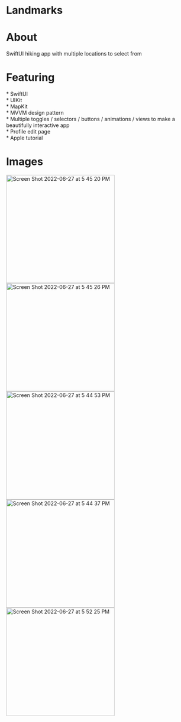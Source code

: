 # Landmarks

<h1>About</h1>
SwiftUI hiking app with multiple locations to select from

<h1>Featuring</h1>
* SwiftUI <br>
* UIKit <br>
* MapKit <br>
* MVVM design pattern <br>
* Multiple toggles / selectors / buttons / animations / views to make a beautifully interactive app <br>
* Profile edit page <br>
* Apple tutorial <br>

<h1>Images</h1>
<img width="293" alt="Screen Shot 2022-06-27 at 5 45 20 PM" src="https://user-images.githubusercontent.com/87610332/176041222-e6e4b4df-dfb4-4748-ab88-fb0c20b21a1f.png">

<img width="293" alt="Screen Shot 2022-06-27 at 5 45 26 PM" src="https://user-images.githubusercontent.com/87610332/176041252-ecfd9f81-3ead-4517-8d77-8f34eea10fd4.png">
<img width="293" alt="Screen Shot 2022-06-27 at 5 44 53 PM" src="https://user-images.githubusercontent.com/87610332/176041264-55c0a251-46d2-45c0-862c-df1e9756da9d.png">
<img width="293" alt="Screen Shot 2022-06-27 at 5 44 37 PM" src="https://user-images.githubusercontent.com/87610332/176041270-efeab99e-be67-49a1-bd89-813500d41bd9.png">

<img width="293" alt="Screen Shot 2022-06-27 at 5 52 25 PM" src="https://user-images.githubusercontent.com/87610332/176042068-31ac6446-0423-4b77-95f3-fb20b950c364.png">
